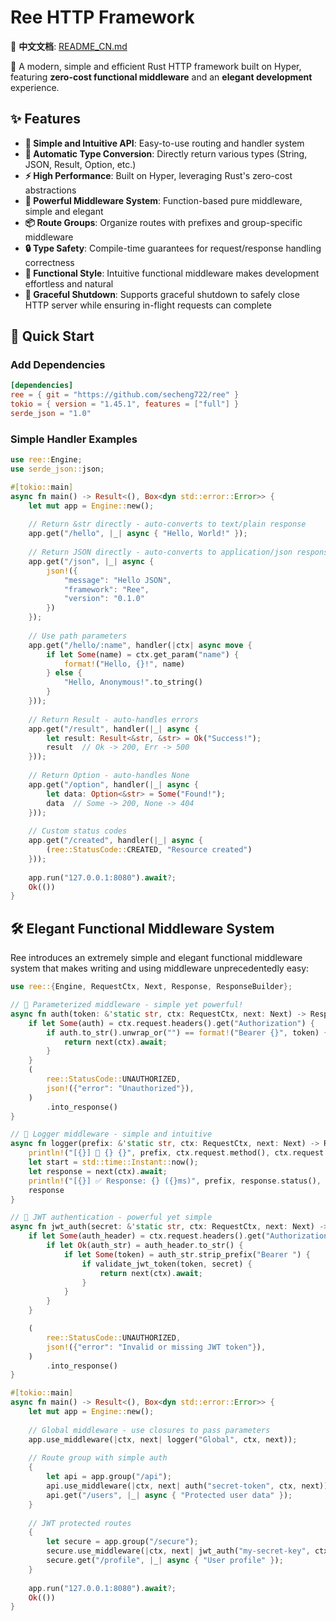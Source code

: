 # Ree HTTP Framework

📖 **中文文档**: [README_CN.md](README_CN.md)

🚀 A modern, simple and efficient Rust HTTP framework built on Hyper, featuring **zero-cost functional middleware** and an **elegant development** experience.

## ✨ Features

- **🎯 Simple and Intuitive API**: Easy-to-use routing and handler system
- **🔄 Automatic Type Conversion**: Directly return various types (String, JSON, Result, Option, etc.)
- **⚡ High Performance**: Built on Hyper, leveraging Rust's zero-cost abstractions
- **🧩 Powerful Middleware System**: Function-based pure middleware, simple and elegant
- **📦 Route Groups**: Organize routes with prefixes and group-specific middleware
- **🔒 Type Safety**: Compile-time guarantees for request/response handling correctness
- **🔗 Functional Style**: Intuitive functional middleware makes development effortless and natural
- **🛑 Graceful Shutdown**: Supports graceful shutdown to safely close HTTP server while ensuring in-flight requests can complete

## 🚀 Quick Start

### Add Dependencies

```toml
[dependencies]
ree = { git = "https://github.com/secheng722/ree" }
tokio = { version = "1.45.1", features = ["full"] }
serde_json = "1.0"
```

### Simple Handler Examples

```rust
use ree::Engine;
use serde_json::json;

#[tokio::main]
async fn main() -> Result<(), Box<dyn std::error::Error>> {
    let mut app = Engine::new();
    
    // Return &str directly - auto-converts to text/plain response
    app.get("/hello", |_| async { "Hello, World!" });
    
    // Return JSON directly - auto-converts to application/json response
    app.get("/json", |_| async { 
        json!({
            "message": "Hello JSON",
            "framework": "Ree",
            "version": "0.1.0"
        })
    });
    
    // Use path parameters
    app.get("/hello/:name", handler(|ctx| async move {
        if let Some(name) = ctx.get_param("name") {
            format!("Hello, {}!", name)
        } else {
            "Hello, Anonymous!".to_string()
        }
    }));
    
    // Return Result - auto-handles errors
    app.get("/result", handler(|_| async {
        let result: Result<&str, &str> = Ok("Success!");
        result  // Ok -> 200, Err -> 500
    }));
    
    // Return Option - auto-handles None
    app.get("/option", handler(|_| async {
        let data: Option<&str> = Some("Found!");
        data  // Some -> 200, None -> 404
    }));
    
    // Custom status codes
    app.get("/created", handler(|_| async {
        (ree::StatusCode::CREATED, "Resource created")
    }));
    
    app.run("127.0.0.1:8080").await?;
    Ok(())
}
```

## 🛠 Elegant Functional Middleware System

Ree introduces an extremely simple and elegant functional middleware system that makes writing and using middleware unprecedentedly easy:

```rust
use ree::{Engine, RequestCtx, Next, Response, ResponseBuilder};

// 🎯 Parameterized middleware - simple yet powerful!
async fn auth(token: &'static str, ctx: RequestCtx, next: Next) -> Response {
    if let Some(auth) = ctx.request.headers().get("Authorization") {
        if auth.to_str().unwrap_or("") == format!("Bearer {}", token) {
            return next(ctx).await;
        }
    }
    (
        ree::StatusCode::UNAUTHORIZED,
        json!({"error": "Unauthorized"}),
    )
        .into_response()
}

// 🎯 Logger middleware - simple and intuitive
async fn logger(prefix: &'static str, ctx: RequestCtx, next: Next) -> Response {
    println!("[{}] 📨 {} {}", prefix, ctx.request.method(), ctx.request.uri().path());
    let start = std::time::Instant::now();
    let response = next(ctx).await;
    println!("[{}] ✅ Response: {} ({}ms)", prefix, response.status(), start.elapsed().as_millis());
    response
}

// 🎯 JWT authentication - powerful yet simple
async fn jwt_auth(secret: &'static str, ctx: RequestCtx, next: Next) -> Response {
    if let Some(auth_header) = ctx.request.headers().get("Authorization") {
        if let Ok(auth_str) = auth_header.to_str() {
            if let Some(token) = auth_str.strip_prefix("Bearer ") {
                if validate_jwt_token(token, secret) {
                    return next(ctx).await;
                }
            }
        }
    }

    (
        ree::StatusCode::UNAUTHORIZED,
        json!({"error": "Invalid or missing JWT token"}),
    )
        .into_response()
}

#[tokio::main]
async fn main() -> Result<(), Box<dyn std::error::Error>> {
    let mut app = Engine::new();
    
    // Global middleware - use closures to pass parameters
    app.use_middleware(|ctx, next| logger("Global", ctx, next));
    
    // Route group with simple auth
    {
        let api = app.group("/api");
        api.use_middleware(|ctx, next| auth("secret-token", ctx, next));
        api.get("/users", |_| async { "Protected user data" });
    }
    
    // JWT protected routes
    {
        let secure = app.group("/secure");  
        secure.use_middleware(|ctx, next| jwt_auth("my-secret-key", ctx, next));
        secure.get("/profile", |_| async { "User profile" });
    }
    
    app.run("127.0.0.1:8080").await?;
    Ok(())
}
```